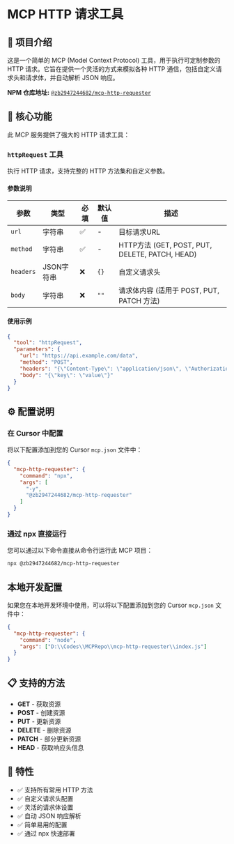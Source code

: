 # MCP HTTP 请求工具

## 📖 项目介绍

这是一个简单的 MCP (Model Context Protocol) 工具，用于执行可定制参数的 HTTP 请求。它旨在提供一个灵活的方式来模拟各种 HTTP 通信，包括自定义请求头和请求体，并自动解析 JSON 响应。

**NPM 仓库地址:** [`@zb2947244682/mcp-http-requester`](https://www.npmjs.com/package/@zb2947244682/mcp-http-requester)

## 🚀 核心功能

此 MCP 服务提供了强大的 HTTP 请求工具：

### `httpRequest` 工具

执行 HTTP 请求，支持完整的 HTTP 方法集和自定义参数。

#### 参数说明

| 参数 | 类型 | 必填 | 默认值 | 描述 |
|------|------|------|--------|------|
| `url` | 字符串 | ✅ | - | 目标请求URL |
| `method` | 字符串 | ✅ | - | HTTP方法 (GET, POST, PUT, DELETE, PATCH, HEAD) |
| `headers` | JSON字符串 | ❌ | `{}` | 自定义请求头 |
| `body` | 字符串 | ❌ | `""` | 请求体内容 (适用于 POST, PUT, PATCH 方法) |

#### 使用示例

```json
{
  "tool": "httpRequest",
  "parameters": {
    "url": "https://api.example.com/data",
    "method": "POST",
    "headers": "{\"Content-Type\": \"application/json\", \"Authorization\": \"Bearer YOUR_TOKEN\"}",
    "body": "{\"key\": \"value\"}"
  }
}
```

## ⚙️ 配置说明

### 在 Cursor 中配置

将以下配置添加到您的 Cursor `mcp.json` 文件中：

```json
{
  "mcp-http-requester": {
    "command": "npx",
    "args": [
      "-y",
      "@zb2947244682/mcp-http-requester"
    ]
  }
}
```

### 通过 npx 直接运行

您可以通过以下命令直接从命令行运行此 MCP 项目：

```bash
npx @zb2947244682/mcp-http-requester
```

## 本地开发配置

如果您在本地开发环境中使用，可以将以下配置添加到您的 Cursor `mcp.json` 文件中：

```json
{
  "mcp-http-requester": {
    "command": "node",
    "args": ["D:\\Codes\\MCPRepo\\mcp-http-requester\\index.js"]
  }
}
```

## 📋 支持的方法

- **GET** - 获取资源
- **POST** - 创建资源
- **PUT** - 更新资源
- **DELETE** - 删除资源
- **PATCH** - 部分更新资源
- **HEAD** - 获取响应头信息

## 🔧 特性

- ✅ 支持所有常用 HTTP 方法
- ✅ 自定义请求头配置
- ✅ 灵活的请求体设置
- ✅ 自动 JSON 响应解析
- ✅ 简单易用的配置
- ✅ 通过 npx 快速部署
